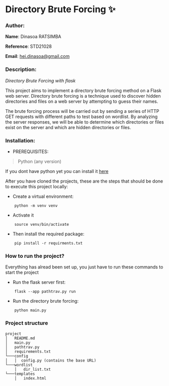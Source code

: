 # Directory Brute Forcing :sparkles: 

### Author: 

__Name__: Dinasoa RATSIMBA

__Reference__: STD21028

__Email__: hei.dinasoa@gmail.com

### Description: 

_Directory Brute Forcing with flask_

This project aims to implement a directory brute forcing method on a Flask web server. Directory brute forcing is a technique used to discover hidden directories and files on a web server by attempting to guess their names.

The brute forcing process will be carried out by sending a series of HTTP GET requests with different paths to test based on wordlist. By analyzing the server responses, we will be able to determine which directories or files exist on the server and which are hidden directories or files.

### Installation: 

* PREREQUISITES: 
> Python (any version)

If you dont have python yet you can install it [here](https://www.python.org/downloads/)

After you have cloned the projects, these are the steps that should be done to execute this project locally: 

* Create a virtual environment: 
```code
    python -m venv venv
```
* Activate it
```code
    source venv/bin/activate
```
* Then install the required package: 
```code
    pip install -r requirments.txt
```

### How to run the project? 
Everything has alread been set up, you just have to run these commands to start the project

* Run the flask server first: 

```code
    flask --app pathtrav.py run
```

* Run the directory brute forcing: 
```code
    python main.py
```

### Project structure

```
project
│   README.md
│   main.py
│   pathtrav.py
│   requirements.txt
└───config
│   │  config.py (contains the base URL)
└───wordlist
    │   dir_list.txt
└───templates
    │   index.html
```
